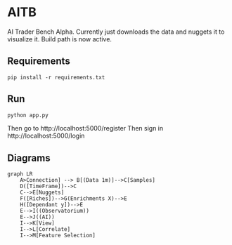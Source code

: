# AITB

AI Trader Bench Alpha. Currently just downloads the data and nuggets it to visualize it. Build path is now active.

## Requirements
```pip
pip install -r requirements.txt
```

## Run
```bash
python app.py
```
Then go to http://localhost:5000/register
Then sign in http://localhost:5000/login

## Diagrams
```mermaid
graph LR
    A>Connection] --> B[(Data 1m)]-->C[Samples]
    D([TimeFrame])-->C
    C-->E[Nuggets]
    F([Riches])-->G(Enrichments X)-->E
    H([Dependant y])-->E
    E-->I((Observatorium))
    E-->J((AI))
    I-->K[View]
    I-->L[Correlate]
    I-->M[Feature Selection]
```
